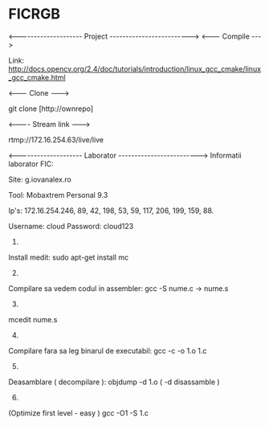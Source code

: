 # FICRGB
<-------------------- Project ------------------------->
<--- Compile --->

Link: http://docs.opencv.org/2.4/doc/tutorials/introduction/linux_gcc_cmake/linux_gcc_cmake.html

<--- Clone ---> 

git clone [http://ownrepo]

<---- Stream link ---> 

rtmp://172.16.254.63/live/live

<-------------------- Laborator ------------------------->
Informatii laborator FIC:

Site: g.iovanalex.ro

Tool: Mobaxtrem Personal 9.3

Ip's:
172.16.254.246, 89, 42, 198, 53, 59, 117, 206, 199, 159, 88.

Username: cloud
Password: cloud123

1.
Install medit: sudo apt-get install mc

2.
Compilare sa vedem codul in assembler: gcc -S nume.c -> nume.s

3.
mcedit nume.s

4.
Compilare fara sa leg binarul de executabil: gcc -c -o 1.o 1.c

5.
Deasamblare ( decompilare ): objdump -d 1.o ( -d disassamble )

6.
(Optimize first level - easy )
gcc -O1 -S 1.c
